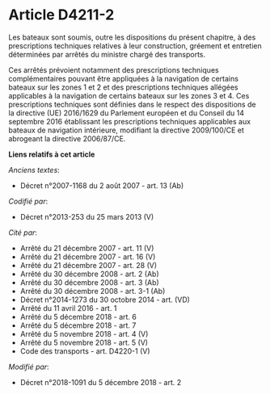 # Article D4211-2

Les bateaux sont soumis, outre les dispositions du présent chapitre, à des prescriptions techniques relatives à leur
construction, gréement et entretien déterminées par arrêtés du ministre chargé des transports.

Ces arrêtés prévoient notamment des prescriptions techniques complémentaires pouvant être appliquées à la navigation de
certains bateaux sur les zones 1 et 2 et des prescriptions techniques allégées applicables à la navigation de certains
bateaux sur les zones 3 et 4. Ces prescriptions techniques sont définies dans le respect des dispositions de la directive
(UE) 2016/1629 du Parlement européen et du Conseil du 14 septembre 2016 établissant les prescriptions techniques applicables
aux bateaux de navigation intérieure, modifiant la directive 2009/100/CE et abrogeant la directive 2006/87/CE.

**Liens relatifs à cet article**

_Anciens textes_:

  - Décret n°2007-1168 du 2 août 2007 - art. 13 (Ab)

_Codifié par_:

  - Décret n°2013-253 du 25 mars 2013 (V)

_Cité par_:

  - Arrêté du 21 décembre 2007 - art. 11 (V)
  - Arrêté du 21 décembre 2007 - art. 16 (V)
  - Arrêté du 21 décembre 2007 - art. 28 (V)
  - Arrêté du 30 décembre 2008 - art. 2 (Ab)
  - Arrêté du 30 décembre 2008 - art. 3 (Ab)
  - Arrêté du 30 décembre 2008 - art. 3-1 (Ab)
  - Décret n°2014-1273 du 30 octobre 2014 - art. (VD)
  - Arrêté du 11 avril 2016 - art. 1
  - Arrêté du 5 décembre 2018 - art. 6
  - Arrêté du 5 décembre 2018 - art. 7
  - Arrêté du 5 novembre 2018 - art. 4 (V)
  - Arrêté du 5 novembre 2018 - art. 5 (V)
  - Code des transports - art. D4220-1 (V)

_Modifié par_:

  - Décret n°2018-1091 du 5 décembre 2018 - art. 2
